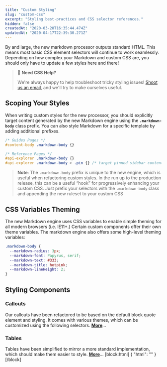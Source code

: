 ```yaml
---
title: "Custom Styling"
slug: "custom-css"
excerpt: "Styling best-practices and CSS selector references."
hidden: false
createdAt: "2020-03-28T16:35:44.474Z"
updatedAt: "2020-04-17T22:39:30.271Z"
---
```

By and large, the new markdown processor outputs standard HTML. This means most basic CSS element selectors will continue to work seamlessly. Depending on how complex your Markdown and custom CSS are, you should only have to update a few styles here and there!

> 🐷 **Need CSS Help?**
>
> We're always happy to help troubleshoot tricky styling issues! [Shoot us an email](mailto:support@readme.io?subject=ReadMe-Flavored+Markdown+Feedback), and we'll try to make ourselves useful.

## Scoping Your Styles

When writing custom styles for the new processor, you should explicitly target content generated by the new Markdown engine using the **`.markdown-body`** class prefix. You can also style Markdown for a specific template by adding additional prefixes.

```scss Markdown Selector Scope
/* Guides Pages */
#content-body .markdown-body {}

/* Reference Pages */
#api-explorer .markdown-body {}
#api-explorer .markdown-body > .pin {} /* target pinned sidebar content */
```

> **Note**: The `.markdown-body` prefix is unique to the new engine, which is useful when refactoring custom styles. In the run up to the production release, this can be a useful “hook” for progressively enhancing your custom CSS. Just prefix your selectors with the `.markdown-body` class and appending the new ruleset to your custom CSS

## CSS Variables Theming

The new Markdown engine uses CSS variables to enable simple theming for all modern browsers (i.e. IE11+.) Certain custom components offer their own theme variables. The markdown engine also offers some high-level theming variables:

```css
.markdown-body {
  --markdown-radius: 3px;
  --markdown-font: Papyrus, serif;
  --markdown-text: #333;
  --markdown-title: hotpink;
  --markdown-lineHeight: 2;
}
```

## Styling Components

### Callouts

Our callouts have been refactored to be based on the default block quote element and styling. It comes with various themes, which can be customized using the following selectors. [**More**](doc:callouts)...

### Tables

Tables have been simplified to mirror a more standard implementation, which should make them easier to style. [**More**](doc:tables)...
[block:html]
{
  "html": "<style>\n.callout.callout_default[theme=🐷] {\n  --background: #fdf2fa;\n  --title: #ed32ba;\n  --border: var(--title);\n}\n</style>"
}
[/block]